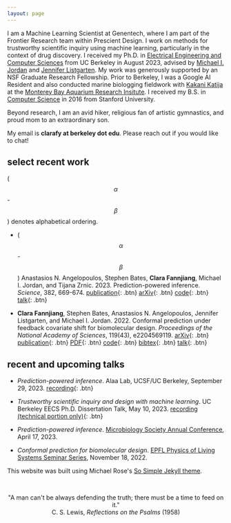 ```yaml
---
layout: page
---
```


<script
  src="https://cdn.mathjax.org/mathjax/latest/MathJax.js?config=TeX-AMS-MML_HTMLorMML"
  type="text/javascript">
</script>

I am a Machine Learning Scientist at Genentech, where I am part of the Frontier Research team within Prescient Design. I work on methods for trustworthy scientific inquiry using machine learning, particularly in the context of drug discovery. I received my Ph.D. in [Electrical Engineering and Computer Sciences](https://eecs.berkeley.edu) from UC Berkeley in August 2023, advised by [Michael I. Jordan](https://people.eecs.berkeley.edu/~jordan/) and [Jennifer Listgarten](http://www.jennifer.listgarten.com/). My work was generously supported by an NSF Graduate Research Fellowship. Prior to Berkeley, I was a Google AI Resident and also conducted marine biologging fieldwork with [Kakani Katija](https://www.mbari.org/katija-kakani/) at the [Monterey Bay Aquarium Research Insitute](https://www.mbari.org/). I received my B.S. in [Computer Science](https://cs.stanford.edu/) in 2016 from Stanford University. 

Beyond research, I am an avid hiker, religious fan of artistic gymnastics, and proud mom to an extraordinary son.

My email is **clarafy at berkeley dot edu**. Please reach out if you would like to chat!

## select recent work

($$\alpha$$-$$\beta$$) denotes alphabetical ordering.

- ($$\alpha$$-$$\beta$$) Anastasios N. Angelopoulos, Stephen Bates, **Clara Fannjiang**, Michael I. Jordan, and Tijana Zrnic. 2023. Prediction-powered inference. *Science*, 382, 669-674. [publication](https://www.science.org/doi/10.1126/science.adi6000){: .btn} [arXiv](https://arxiv.org/abs/2301.09633){: .btn} [code](https://github.com/aangelopoulos/ppi_py){: .btn} [talk](https://www.youtube.com/watch?v=TlFpVpFx7JY){: .btn}

- **Clara Fannjiang**, Stephen Bates, Anastasios N. Angelopoulos, Jennifer Listgarten, and Michael I. Jordan. 2022. Conformal prediction under feedback covariate shift for biomolecular design. *Proceedings of the National Academy of Sciences*, 119(43), e2204569119. [arXiv](https://arxiv.org/abs/2202.03613){: .btn} [publication](https://www.pnas.org/doi/10.1073/pnas.2204569119){: .btn} [PDF](/research/pnas_2022.pdf){: .btn} [code](https://github.com/clarafy/conformal-for-design){: .btn} [bibtex](/bibtex/fannjiang2022conformal.bib){: .btn} [talk](https://www.youtube.com/watch?v=AOyDjBSQjhk){: .btn}  
<!-- Proteins and other biomolecules are being designed today based on predictive models of fitness. We develop a method for uncertainty quantification for the predictions for these designed objects, which have finite-sample guarantees of statistical validity for any fitness model and any design algorithm. -->

## recent and upcoming talks

- *Prediction-powered inference*. Alaa Lab, UCSF/UC Berkeley, September 29, 2023. [recording](https://www.youtube.com/watch?v=TlFpVpFx7JY){: .btn}

- *Trustworthy scientific inquiry and design with machine learning*. UC Berkeley EECS Ph.D. Dissertation Talk, May 10, 2023. [recording (technical portion only)](https://youtu.be/Wjdusvetyhs){: .btn}

- *Prediction-powered inference*. [Microbiology Society Annual Conference](https://microbiologysociety.org/event/annual-conference/annual-conference-2023.html), April 17, 2023.
<!-- [recording](https://www.youtube.com/watch?v=FW5l5xEYETY){: .btn} -->

- *Conformal prediction for biomolecular design*. [EPFL Physics of Living Systems Seminar Series](https://pols.epfl.ch/physics-of-living-systems-seminars/pols-data-seminar-series/), November 18, 2022.

<!-- - *Conformal prediction for the design problem*. [Machine Learning for Protein Engineering Seminar Series](https://www.ml4proteinengineering.com/), October 18, 2022. [recording](https://www.youtube.com/watch?v=AOyDjBSQjhk){: .btn} -->

This website was built using Michael Rose's [So Simple Jekyll theme](https://github.com/mmistakes/so-simple-theme).

<br>

<p style="text-align: center;">
"A man can't be always defending the truth; there must be a time to feed on it."<br>
C. S. Lewis, <em>Reflections on the Psalms</em> (1958)<br>
</p>